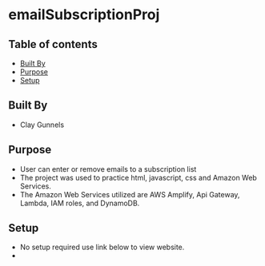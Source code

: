 # emailSubscriptionProj

## Table of contents

- [Built By](#built-by)
- [Purpose](#general-info)
- [Setup](#setup)

## Built By

- Clay Gunnels

## Purpose

- User can enter or remove emails to a subscription list
- The project was used to practice html, javascript, css and Amazon Web Services.
- The Amazon Web Services utilized are AWS Amplify, Api Gateway, Lambda, IAM roles, and DynamoDB.

## Setup

- No setup required use link below to view website.
-
